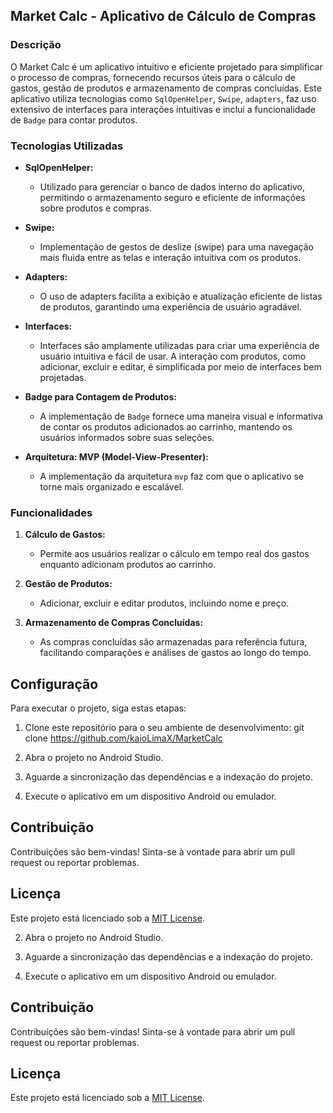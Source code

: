## Market Calc - Aplicativo de Cálculo de Compras

### Descrição

O Market Calc é um aplicativo intuitivo e eficiente projetado para simplificar o processo de compras, fornecendo recursos úteis para o cálculo de gastos, gestão de produtos e armazenamento de compras concluídas. Este aplicativo utiliza tecnologias como `SqlOpenHelper`, `Swipe`, `adapters`, faz uso extensivo de interfaces para interações intuitivas e inclui a funcionalidade de `Badge` para contar produtos.

### Tecnologias Utilizadas

- **SqlOpenHelper:**
  - Utilizado para gerenciar o banco de dados interno do aplicativo, permitindo o armazenamento seguro e eficiente de informações sobre produtos e compras.

- **Swipe:**
  - Implementação de gestos de deslize (swipe) para uma navegação mais fluida entre as telas e interação intuitiva com os produtos.

- **Adapters:**
  - O uso de adapters facilita a exibição e atualização eficiente de listas de produtos, garantindo uma experiência de usuário agradável.

- **Interfaces:**
  - Interfaces são amplamente utilizadas para criar uma experiência de usuário intuitiva e fácil de usar. A interação com produtos, como adicionar, excluir e editar, é simplificada por meio de interfaces bem projetadas.

- **Badge para Contagem de Produtos:**
  - A implementação de `Badge` fornece uma maneira visual e informativa de contar os produtos adicionados ao carrinho, mantendo os usuários informados sobre suas seleções.
 
- **Arquitetura: MVP (Model-View-Presenter):**
  - A implementação da arquitetura `mvp` faz com que o aplicativo se torne mais organizado e escalável.

### Funcionalidades

1. **Cálculo de Gastos:**
   - Permite aos usuários realizar o cálculo em tempo real dos gastos enquanto adicionam produtos ao carrinho.

2. **Gestão de Produtos:**
   - Adicionar, excluir e editar produtos, incluindo nome e preço.

3. **Armazenamento de Compras Concluídas:**
   - As compras concluídas são armazenadas para referência futura, facilitando comparações e análises de gastos ao longo do tempo.

## Configuração

Para executar o projeto, siga estas etapas:

1. Clone este repositório para o seu ambiente de desenvolvimento:
git clone https://github.com/kaioLimaX/MarketCalc

2. Abra o projeto no Android Studio.

3. Aguarde a sincronização das dependências e a indexação do projeto.

4. Execute o aplicativo em um dispositivo Android ou emulador.

## Contribuição

Contribuições são bem-vindas! Sinta-se à vontade para abrir um pull request ou reportar problemas.


## Licença

Este projeto está licenciado sob a [MIT License](LICENSE).

2. Abra o projeto no Android Studio.

3. Aguarde a sincronização das dependências e a indexação do projeto.

4. Execute o aplicativo em um dispositivo Android ou emulador.

## Contribuição

Contribuições são bem-vindas! Sinta-se à vontade para abrir um pull request ou reportar problemas.


## Licença

Este projeto está licenciado sob a [MIT License](LICENSE).
